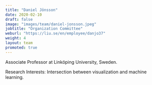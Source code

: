 ```yaml
---
title: "Daniel Jönsson"
date: 2020-02-10
draft: false
image: "images/team/daniel-jonsson.jpeg"
jobtitle: "Organization Committee"
weburl: "https://liu.se/en/employee/danjo37"
weight: 4
layout: team
promoted: true
---
```



Associate Professor at Linköping University, Sweden. 


Research Interests: Intersection between visualization and machine learning.
